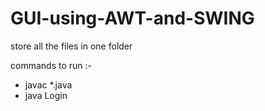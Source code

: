 # GUI-using-AWT-and-SWING

store all the files in one folder

commands to run :- 
- javac *.java
- java Login
